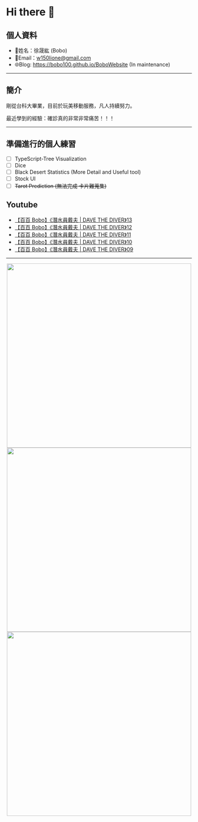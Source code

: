 # Hi there 👋

## 個人資料

- 🤖姓名：徐晟紘 (Bobo)
- 📧Email：<a href="mailto:w150lione@gmail.com">w150lione@gmail.com</a>
- 🌐Blog: <a href="https://bobo100.github.io/BoboWebsite">https://bobo100.github.io/BoboWebsite</a> (In maintenance)

***

## 簡介

剛從台科大畢業，目前於玩美移動服務，凡人持續努力。

最近學到的經驗：確診真的非常非常痛苦！！！

***

## 準備進行的個人練習

- [ ] TypeScript-Tree Visualization
- [ ] Dice
- [ ] Black Desert Statistics (More Detail and Useful tool)
- [ ] Stock UI
- [ ] ~~Tarot Prediction (無法完成 卡片難蒐集)~~

## Youtube
<!-- YOUTUBE:START -->
- [【百百 Bobo】《潛水員戴夫 | DAVE THE DIVER》13](https://www.youtube.com/watch?v=qyay4m1xEOQ)
- [【百百 Bobo】《潛水員戴夫 | DAVE THE DIVER》12](https://www.youtube.com/watch?v=TTA5lf4E--g)
- [【百百 Bobo】《潛水員戴夫 | DAVE THE DIVER》11](https://www.youtube.com/watch?v=A3HGhsQilWc)
- [【百百 Bobo】《潛水員戴夫 | DAVE THE DIVER》10](https://www.youtube.com/watch?v=rVFI7yYkjcs)
- [【百百 Bobo】《潛水員戴夫 | DAVE THE DIVER》09](https://www.youtube.com/watch?v=_EWR9ZkULpA)
<!-- YOUTUBE:END -->

<!-- - [ ] TypeScript-Tree Visualization
    <div class="container">
    <div class="skills not_start">0%</div>
    </div>
- [ ] Scroll Animation Simple 01
    <div class="container">
    <div class="skills twity">10%</div>
    </div>
- [ ] Simple UI Components (button)
    <div class="container">
    <div class="skills not_start">0%</div>
    </div>
- [ ] Tarot Prediction
    <div class="container">
    <div class="skills not_start">0%</div>
    </div>
- [X] Card Draw Probability Simulation
    <div class="container">
    <div class="skills ninty">90%</div>
    </div>
- [X] Webpage Thumbnail Maker(Bookmark)
    <div class="container">
    <div class="skills ninty">90%</div>
    </div>

<style>
.container {
    width: 18%;
    background-color: dimgray;
    border-radius: 15px;

}
.skills {
    text-align: right;
    line-height: 20px;
    color: white;
    border-radius: 15px;
    padding-right: 3px;
}
.not_start {

}
.twity {width: 20%; background-color: #a2cffe;}
.ninty {width: 90%; background-color: #a2cffe;}
</style> -->

***

<!-- ![Leetcode Stats](https://leetcard.jacoblin.cool/lione1234) -->

<div align=center><img width="500" src ="https://leetcard.jacoblin.cool/lione1234"/></div>

<!-- ![Anurag's GitHub stats](https://github-readme-stats.vercel.app/api?username=bobo100&show_icons=true&theme=radical) -->

<div align=center><img width="500" src ="https://github-readme-stats.vercel.app/api?username=bobo100&show_icons=true&theme=radical"/></div>

<!-- ![Top Langs](https://github-readme-stats.vercel.app/api/top-langs/?username=bobo100&layout=compact) -->

<div align=center><img width="500" src ="https://github-readme-stats.vercel.app/api/top-langs/?username=bobo100&layout=compact"/></div>
